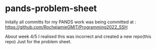 # pands-problem-sheet

Initally all committs for my PANDS work was being committed at :
https://github.com/RochejamieGMIT/Programming2022_SSH

About week 4/5 I realised this was incorrect and created a new repo(this repo) Just for the problem sheet.

